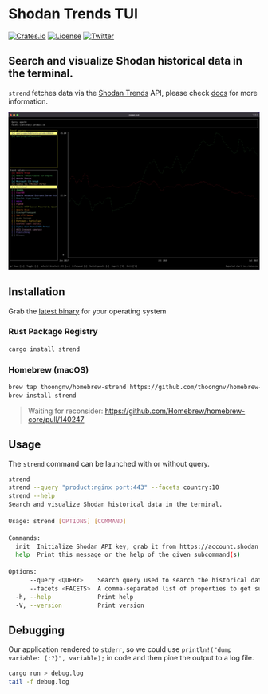 # Shodan Trends TUI

[![Crates.io](https://img.shields.io/crates/v/strend.svg)](https://crates.io/crates/strend)
[![License](https://img.shields.io/crates/l/mit)](./LICENSE)
[![Twitter](https://img.shields.io/twitter/follow/shodanhq.svg?logo=twitter)](https://twitter.com/shodanhq)

## Search and visualize Shodan historical data in the terminal.

`strend` fetches data via the [Shodan Trends](https://trends.shodan.io) API, please check [docs](https://developer.shodan.io/api/trends) for more information.

![Sample](sample.png)

## Installation

Grab the [latest binary](https://github.com/thoongnv/trends-rs/releases) for your operating system

### Rust Package Registry

```bash
cargo install strend
```

### Homebrew (macOS)
```bash
brew tap thoongnv/homebrew-strend https://github.com/thoongnv/homebrew-strend
brew install strend
```

> Waiting for reconsider: https://github.com/Homebrew/homebrew-core/pull/140247

## Usage

The `strend` command can be launched with or without query.

```bash
strend
strend --query "product:nginx port:443" --facets country:10
strend --help
Search and visualize Shodan historical data in the terminal.

Usage: strend [OPTIONS] [COMMAND]

Commands:
  init  Initialize Shodan API key, grab it from https://account.shodan.io
  help  Print this message or the help of the given subcommand(s)

Options:
      --query <QUERY>    Search query used to search the historical database, e.g. "product:nginx port:443"
      --facets <FACETS>  A comma-separated list of properties to get summary information on, e.g. country:10
  -h, --help             Print help
  -V, --version          Print version
```

## Debugging

Our application rendered to `stderr`, so we could use `println!("dump variable: {:?}", variable);` in code and then pine the output to a log file.

```bash
cargo run > debug.log
tail -f debug.log
```
